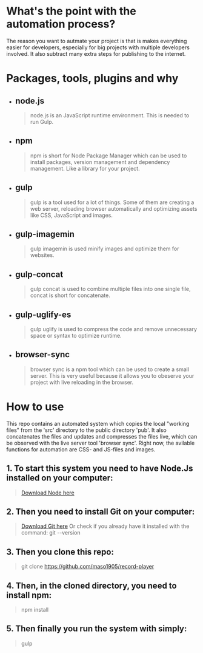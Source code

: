 # What's the point with the automation process?

The reason you want to autmate your project is that is makes everything easier for developers, especially for big projects with multiple developers involved. It also subtract many extra steps for publishing to the internet.


# Packages, tools, plugins and why

+ ## node.js
  > node.js is an JavaScript runtime environment. This is needed to run Gulp.
+ ## npm
  > npm is short for Node Package Manager which can be used to install packages, version management and dependency management. Like a library for your project.

  
+ ## gulp
  > gulp is a tool used for a lot of things. Some of them are creating a web server, reloading browser automatically and optimizing assets like CSS, JavaScript and images.
+ ## gulp-imagemin
  > gulp imagemin is used minify images and optimize them for websites.
+ ## gulp-concat
  > gulp concat is used to combine multiple files into one single file, concat is short for concatenate.
+ ## gulp-uglify-es
  > gulp uglify is used to compress the code and remove unnecessary space or syntax to optimize runtime.


+ ## browser-sync
  > browser sync is a npm tool which can be used to create a small server. This is very useful because it allows you to obeserve your project with live reloading in the browser. 


# How to use

This repo contains an automated system which copies the local "working files" from the 'src' directory to the public directory 'pub'. It also concatenates the files and updates and compresses the files live, which can be observed with the live server tool 'browser sync'. Right now, the avilable functions for automation are CSS- and JS-files and images.

## 1. To start this system you need to have Node.Js installed on your computer:

> [Download Node here](https://nodejs.org/en/)

## 2. Then you need to install Git on your computer:

> [Download Git here](https://git-scm.com/book/en/v2/Getting-Started-Installing-Git)
Or check if you already have it installed with the command: 
> git --version

## 3. Then you clone this repo:

> git clone https://github.com/maso1905/record-player 

## 4. Then, in the cloned directory, you need to install npm:

> npm install

## 5. Then finally you run the system with simply:

> gulp

